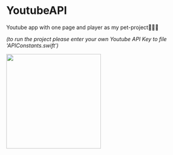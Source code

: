 # YoutubeAPI
Youtube app with one page and player as my pet-project👨🏻‍💻

*(to run the project please enter your own Youtube API Key to file 'APIConstants.swift')*

<img src="https://i.imgur.com/YSngKOx.jpg" width="250">
